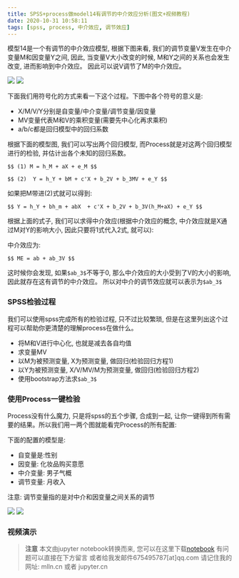 ```yaml
---
title: SPSS+process做model14有调节的中介效应分析(图文+视频教程)
date: 2020-10-31 10:58:11
tags: [spss, process, 中介效应, 调节效应]
---
```


模型14是一个有调节的中介效应模型, 根据下图来看, 我们的调节变量V发生在中介变量M和因变量Y之间, 因此, 当变量V大小改变的时候, M和Y之间的关系也会发生改变, 进而影响到中介效应。 因此可以说V调节了M的中介效应。


<img src="model.png"/>

<img src="s-model.png"/>

下面我们用符号化的方式来看一下这个过程。下图中各个符号的意义是:

- X/M/V/Y分别是自变量/中介变量/调节变量/因变量
- MV变量代表M和V的乘积变量(需要先中心化再求乘积)
- a/b/c都是回归模型中的回归系数

根据下面的模型图, 我们可以写出两个回归模型, 而Process就是对这两个回归模型进行的检验, 并估计出各个未知的回归系数。

`$$
(1) M = h_M + aX + e_M
$$`

`$$
(2)  Y = h_Y + bM + c'X + b_2V + b_3MV + e_Y
$$`


如果把M带进(2)式就可以得到:

`$$
Y = h_Y + bh_m + abX  + c'X + b_2V + b_3V(h_M+aX) + e_Y
$$`

根据上面的式子, 我们可以求得中介效应(根据中介效应的概念, 中介效应就是X通过M对Y的影响大小, 因此只要将1式代入2式, 就可以):

中介效应为:

`$$
ME = ab + ab_3V
$$`

这时候你会发现, 如果`$ab_3$`不等于0, 那么中介效应的大小受到了V的大小的影响, 因此就存在这有调节的中介效应。
所以对中介的调节效应就可以表示为`$ab_3$`

### SPSS检验过程

我们可以使用spss完成所有的检验过程, 只不过比较繁琐, 但是在这里列出这个过程可以帮助你更清楚的理解process在做什么。

- 将M和V进行中心化, 也就是减去各自均值
- 求变量MV
- 以M为被预测变量, X为预测变量, 做回归(检验回归方程1)
- 以Y为被预测变量, X/V/MV/M为预测变量, 做回归(检验回归方程2)
- 使用bootstrap方法求`$ab_3$`

### 使用Process一键检验

Process没有什么魔力, 只是将spss的五个步骤, 合成到一起, 让你一键得到所有需要的结果。所以我们用一两个图就能看完Process的所有配置:

下面的配置的模型是:

- 自变量是:性别
- 因变量: 化妆品购买意愿
- 中介变量: 男子气概
- 调节变量: 月收入


注意: 调节变量指的是对中介和因变量之间关系的调节




<img src="process-config.png">

<img src="process-options.png">

### 视频演示




> **注意**
> 本文由jupyter notebook转换而来, 您可以在这里下载[notebook](模型14有调节的中介spss-process教程.ipynb)
> 有问题可以直接在下方留言
> 或者给我发邮件675495787[at]qq.com
> 请记住我的网址: mlln.cn 或者 jupyter.cn
